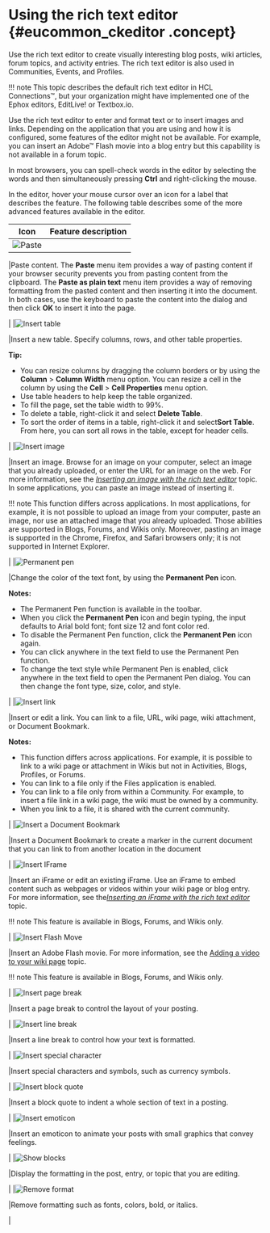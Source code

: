# Using the rich text editor {#eucommon_ckeditor .concept}

Use the rich text editor to create visually interesting blog posts, wiki articles, forum topics, and activity entries. The rich text editor is also used in Communities, Events, and Profiles.

!!! note
    This topic describes the default rich text editor in HCL Connections™, but your organization might have implemented one of the Ephox editors, EditLive! or Textbox.io.

Use the rich text editor to enter and format text or to insert images and links. Depending on the application that you are using and how it is configured, some features of the editor might not be available. For example, you can insert an Adobe™ Flash movie into a blog entry but this capability is not available in a forum topic.

In most browsers, you can spell-check words in the editor by selecting the words and then simultaneously pressing **Ctrl** and right-clicking the mouse.

In the editor, hover your mouse cursor over an icon for a label that describes the feature. The following table describes some of the more advanced features available in the editor.

|Icon|Feature description|
|----|-------------------|
|![Paste](images/paste.png)

|Paste content. The **Paste** menu item provides a way of pasting content if your browser security prevents you from pasting content from the clipboard. The **Paste as plain text** menu item provides a way of removing formatting from the pasted content and then inserting it into the document. In both cases, use the keyboard to paste the content into the dialog and then click **OK** to insert it into the page.

|
|![Insert table](images/table.png)

|Insert a new table. Specify columns, rows, and other table properties.

**Tip:**

-   You can resize columns by dragging the column borders or by using the **Column** \> **Column Width** menu option. You can resize a cell in the column by using the **Cell** \> **Cell Properties** menu option.
-   Use table headers to help keep the table organized.
-   To fill the page, set the table width to 99%.
-   To delete a table, right-click it and select **Delete Table**.
-   To sort the order of items in a table, right-click it and select**Sort Table**. From here, you can sort all rows in the table, except for header cells.

|
|![Insert image](images/image.png)

|Insert an image. Browse for an image on your computer, select an image that you already uploaded, or enter the URL for an image on the web. For more information, see the [*Inserting an image with the rich text editor*](../eucommon/t_eucommon_insert_image.md) topic. In some applications, you can paste an image instead of inserting it.

 !!! note
    This function differs across applications. In most applications, for example, it is not possible to upload an image from your computer, paste an image, nor use an attached image that you already uploaded. Those abilities are supported in Blogs, Forums, and Wikis only. Moreover, pasting an image is supported in the Chrome, Firefox, and Safari browsers only; it is not supported in Internet Explorer.

|
|![Permanent pen](images/Perm_Pen_image.PNG)

|Change the color of the text font, by using the **Permanent Pen** icon.

 **Notes:**

-   The Permanent Pen function is available in the toolbar.
-   When you click the **Permanent Pen** icon and begin typing, the input defaults to Arial bold font; font size 12 and font color red.
-   To disable the Permanent Pen function, click the **Permanent Pen** icon again.
-   You can click anywhere in the text field to use the Permanent Pen function.
-   To change the text style while Permanent Pen is enabled, click anywhere in the text field to open the Permanent Pen dialog. You can then change the font type, size, color, and style.

|
|![Insert link](images/link.png)

|Insert or edit a link. You can link to a file, URL, wiki page, wiki attachment, or Document Bookmark.

 **Notes:**

-   This function differs across applications. For example, it is possible to link to a wiki page or attachment in Wikis but not in Activities, Blogs, Profiles, or Forums.
-   You can link to a file only if the Files application is enabled.
-   You can link to a file only from within a Community. For example, to insert a file link in a wiki page, the wiki must be owned by a community.
-   When you link to a file, it is shared with the current community.

|
|![Insert a Document Bookmark](images/atnDocumentBookmark16.png)

|Insert a Document Bookmark to create a marker in the current document that you can link to from another location in the document

|
|![Insert IFrame](images/iframe.png)

|Insert an iFrame or edit an existing iFrame. Use an iFrame to embed content such as webpages or videos within your wiki page or blog entry. For more information, see the[*Inserting an iFrame with the rich text editor*](../eucommon/t_eucommon_insert_iFrame.md) topic.

!!! note
    This feature is available in Blogs, Forums, and Wikis only.

|
|![Insert Flash Move](images/flash.png)

|Insert an Adobe Flash movie. For more information, see the [Adding a video to your wiki page](../wikis/t_wikis_insert_image.md) topic.

!!! note
    This feature is available in Blogs, Forums, and Wikis only.

|
|![Insert page break](images/page_break.png)

|Insert a page break to control the layout of your posting.

|
|![Insert line break](images/line_break.png)

|Insert a line break to control how your text is formatted.

|
|![Insert special character](images/special_character.png)

|Insert special characters and symbols, such as currency symbols.

|
|![Insert block quote](images/block_quote.png)

|Insert a block quote to indent a whole section of text in a posting.

|
|![Insert emoticon](images/emoticon.png)

|Insert an emoticon to animate your posts with small graphics that convey feelings.

|
|![Show blocks](images/show_blocks.png)

|Display the formatting in the post, entry, or topic that you are editing.

|
|![Remove format](images/atnStyle16.png)

|Remove formatting such as fonts, colors, bold, or italics.

|

